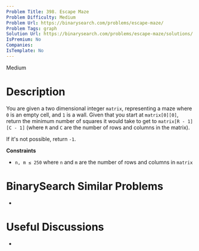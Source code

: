 ```yaml
---
Problem Title: 398. Escape Maze
Problem Difficulty: Medium
Problem Url: https://binarysearch.com/problems/escape-maze/
Problem Tags: graph
Solution Url: https://binarysearch.com/problems/escape-maze/solutions/
IsPremium: No
Companies: 
IsTemplate: No
---
```


<span style="color: ;">Medium</span>

# Description

You are given a two dimensional integer `matrix`, representing a maze where `0` is an empty cell, and `1` is a wall. Given that you start at `matrix[0][0]`, return the minimum number of squares it would take to get to `matrix[R - 1][C - 1]` (where `R` and `C` are the number of rows and columns in the matrix).

If it's not possible, return `-1`.

**Constraints**
- `n, m ≤ 250` where `n` and `m` are the number of rows and columns in `matrix`

# BinarySearch Similar Problems

- []()

# Useful Discussions

- []()
